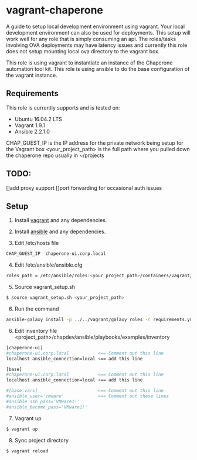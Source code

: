 vagrant-chaperone
===============

A guide to setup local development environment using vagrant. Your local development
environment can also be used for deployments. This setup will work well for any role that is
simply consuming an api. The roles/tasks involving OVA deployments may have latency issues and
currently this role does not setup mounting local ova directory to the vagrant box.

This role is using vagrant to instantiate an instance of the Chaperone automation tool kit.
This role is using ansible to do the base configuration of the vagrant instance.

Requirements
------------
This role is currently supports and is tested on:

* Ubuntu 16.04.2 LTS
* Vagrant 1.9.1
* Ansible 2.2.1.0

CHAP_GUEST_IP is the IP address for the private network being setup for the Vagrant box
<your_project_path> is the full path where you pulled down the chaperone repo usually
in ~/projects

TODO:
------------
[]add proxy support
[]port forwarding for occasional auth issues

Setup
------------
1. Install [vagrant](https://www.vagrantup.com/docs/installation/) and any dependencies.

2. Install [ansible](http://docs.ansible.com/ansible/intro_installation.html) and any dependencies.

3. Edit /etc/hosts file
```bash
CHAP_GUEST_IP  chaperone-ui.corp.local
```

4. Edit /etc/ansible/ansible.cfg
```bash
roles_path = /etc/ansible/roles:<your_project_path>/containers/vagrant/vagrant_roles
```

5. Source vagrant_setup.sh
```bash
$ source vagrant_setup.sh <your_project_path>
```

6. Run the command
```bash
ansible-galaxy install -p ../../vagrant/galaxy_roles -r requirements.yml
```

6. Edit inventory file <project_path>/chapdev/ansible/playbooks/examples/inventory
```bash
[chaperone-ui]
#chaperone-ui.corp.local           <== Comment out this line
localhost ansible_connection=local <== add this line

[base]
#chaperone-ui.corp.local           <== Comment out this line
localhost ansible_connection=local <== add this line

#[base:vars]                       <== Comment out this line
#ansible_user='vmware'             <== Comment out these lines
#ansible_ssh_pass='VMware1!'
#ansible_become_pass='VMware1!'
```
7. Vagrant up
```bash
$ vagrant up
```
8. Sync project directory
```bash
$ vagrant reload
```
